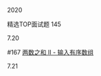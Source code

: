 2020

精选TOP面试题 145

7.20  

#167 [两数之和 II - 输入有序数组](https://leetcode-cn.com/problems/two-sum-ii-input-array-is-sorted/)

7.21

